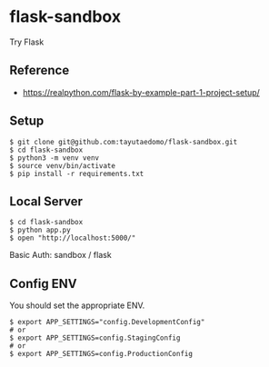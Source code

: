 # flask-sandbox
Try Flask

## Reference
- https://realpython.com/flask-by-example-part-1-project-setup/

## Setup
```
$ git clone git@github.com:tayutaedomo/flask-sandbox.git
$ cd flask-sandbox
$ python3 -m venv venv
$ source venv/bin/activate
$ pip install -r requirements.txt
```

## Local Server
```
$ cd flask-sandbox
$ python app.py
$ open "http://localhost:5000/"
```
Basic Auth: sandbox / flask

## Config ENV
You should set the appropriate ENV.
```
$ export APP_SETTINGS="config.DevelopmentConfig"
# or
$ export APP_SETTINGS=config.StagingConfig
# or
$ export APP_SETTINGS=config.ProductionConfig
```


